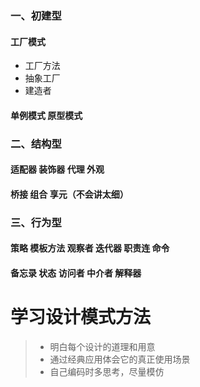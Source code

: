 ### 一、初建型
#### 工厂模式
- 工厂方法
- 抽象工厂
- 建造者
#### 单例模式  原型模式
### 二、结构型
#### 适配器 装饰器 代理 外观
#### 桥接 组合 享元（不会讲太细）
### 三、行为型
#### 策略 模板方法 观察者 迭代器 职责连 命令
#### 备忘录 状态 访问者 中介者 解释器

# 学习设计模式方法
> - 明白每个设计的道理和用意
> - 通过经典应用体会它的真正使用场景
> - 自己编码时多思考，尽量模仿

